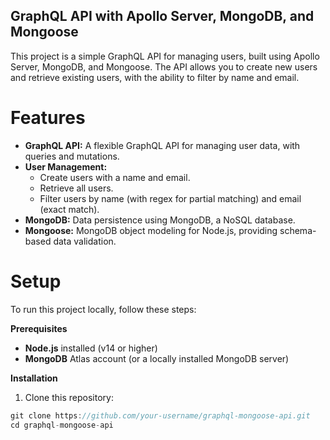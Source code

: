 ## GraphQL API with Apollo Server, MongoDB, and Mongoose
This project is a simple GraphQL API for managing users, built using Apollo Server, MongoDB, and Mongoose. The API allows you to create new users and retrieve existing users, with the ability to filter by name and email.

# Features
- **GraphQL API:** A flexible GraphQL API for managing user data, with queries and mutations.
- **User Management:**
    - Create users with a name and email.
    - Retrieve all users.
    - Filter users by name (with regex for partial matching) and email (exact match).
- **MongoDB:** Data persistence using MongoDB, a NoSQL database.
- **Mongoose:** MongoDB object modeling for Node.js, providing schema-based data validation.

# Setup
To run this project locally, follow these steps:

**Prerequisites**
- **Node.js** installed (v14 or higher)
- **MongoDB** Atlas account (or a locally installed MongoDB server)
  
**Installation**
1. Clone this repository:
```javascript
git clone https://github.com/your-username/graphql-mongoose-api.git
cd graphql-mongoose-api
```

